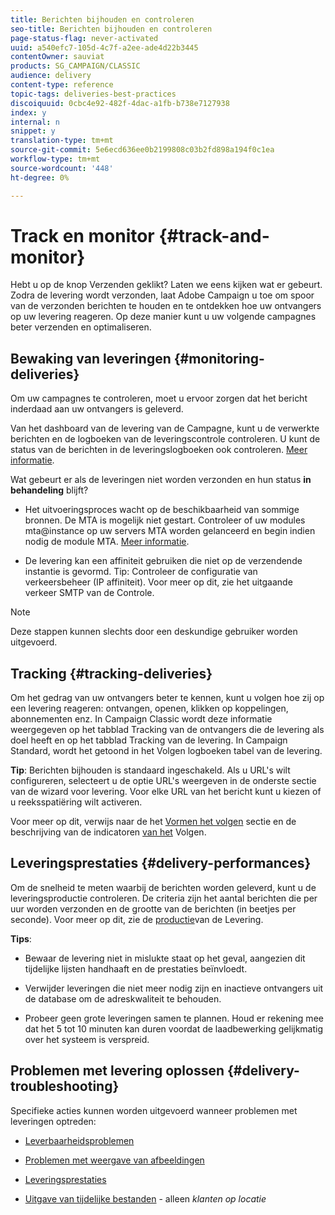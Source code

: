 ```yaml
---
title: Berichten bijhouden en controleren
seo-title: Berichten bijhouden en controleren
page-status-flag: never-activated
uuid: a540efc7-105d-4c7f-a2ee-ade4d22b3445
contentOwner: sauviat
products: SG_CAMPAIGN/CLASSIC
audience: delivery
content-type: reference
topic-tags: deliveries-best-practices
discoiquuid: 0cbc4e92-482f-4dac-a1fb-b738e7127938
index: y
internal: n
snippet: y
translation-type: tm+mt
source-git-commit: 5e6ecd636ee0b2199808c03b2fd898a194f0c1ea
workflow-type: tm+mt
source-wordcount: '448'
ht-degree: 0%

---
```



# Track en monitor {#track-and-monitor}

Hebt u op de knop Verzenden geklikt? Laten we eens kijken wat er gebeurt. Zodra de levering wordt verzonden, laat Adobe Campaign u toe om spoor van de verzonden berichten te houden en te ontdekken hoe uw ontvangers op uw levering reageren. Op deze manier kunt u uw volgende campagnes beter verzenden en optimaliseren.

## Bewaking van leveringen {#monitoring-deliveries}

Om uw campagnes te controleren, moet u ervoor zorgen dat het bericht inderdaad aan uw ontvangers is geleverd.

Van het dashboard van de levering van de Campagne, kunt u de verwerkte berichten en de logboeken van de leveringscontrole controleren.
U kunt de status van de berichten in de leveringslogboeken ook controleren. [Meer informatie](../../delivery/using/monitoring-a-delivery.md#delivery-dashboard).

Wat gebeurt er als de leveringen niet worden verzonden en hun status **in behandeling** blijft?

* Het uitvoeringsproces wacht op de beschikbaarheid van sommige bronnen. De MTA is mogelijk niet gestart.
Controleer of uw modules mta@instance op uw servers MTA worden gelanceerd en begin indien nodig de module MTA. [Meer informatie](../../production/using/administration.md).

* De levering kan een affiniteit gebruiken die niet op de verzendende instantie is gevormd.
Tip: Controleer de configuratie van verkeersbeheer (IP affiniteit). Voor meer op dit, zie het uitgaande verkeer SMTP van de Controle.

>[!NOTE]
>
>Deze stappen kunnen slechts door een deskundige gebruiker worden uitgevoerd.

## Tracking {#tracking-deliveries}

Om het gedrag van uw ontvangers beter te kennen, kunt u volgen hoe zij op een levering reageren: ontvangen, openen, klikken op koppelingen, abonnementen enz. In Campaign Classic wordt deze informatie weergegeven op het tabblad Tracking van de ontvangers die de levering als doel heeft en op het tabblad Tracking van de levering. In Campaign Standard, wordt het getoond in het Volgen logboeken tabel van de levering.

**Tip**: Berichten bijhouden is standaard ingeschakeld. Als u URL&#39;s wilt configureren, selecteert u de optie URL&#39;s weergeven in de onderste sectie van de wizard voor levering. Voor elke URL van het bericht kunt u kiezen of u reeksspatiëring wilt activeren.

Voor meer op dit, verwijs naar de het [Vormen het volgen](../../delivery/using/how-to-configure-tracked-links.md) sectie en de beschrijving van de indicatoren [van het](../../reporting/using/delivery-reports.md#tracking-indicators) Volgen.

## Leveringsprestaties {#delivery-performances}

Om de snelheid te meten waarbij de berichten worden geleverd, kunt u de leveringsproductie controleren. De criteria zijn het aantal berichten die per uur worden verzonden en de grootte van de berichten (in beetjes per seconde). Voor meer op dit, zie de [productie](../../reporting/using/global-reports.md#delivery-throughput)van de Levering.

**Tips**:

* Bewaar de levering niet in mislukte staat op het geval, aangezien dit tijdelijke lijsten handhaaft en de prestaties beïnvloedt.

* Verwijder leveringen die niet meer nodig zijn en inactieve ontvangers uit de database om de adreskwaliteit te behouden.

* Probeer geen grote leveringen samen te plannen. Houd er rekening mee dat het 5 tot 10 minuten kan duren voordat de laadbewerking gelijkmatig over het systeem is verspreid.

## Problemen met levering oplossen {#delivery-troubleshooting}

Specifieke acties kunnen worden uitgevoerd wanneer problemen met leveringen optreden:

* [Leverbaarheidsproblemen](../../production/using/performance-and-throughput-issues.md#deliverability_issues)

* [Problemen met weergave van afbeeldingen](../../production/using/image-display-issues.md)

* [Leveringsprestaties](../../delivery/using/monitoring-a-delivery.md#performance_issues)

* [Uitgave van tijdelijke bestanden](../../production/using/temporary-files.md) - alleen *klanten op locatie*
